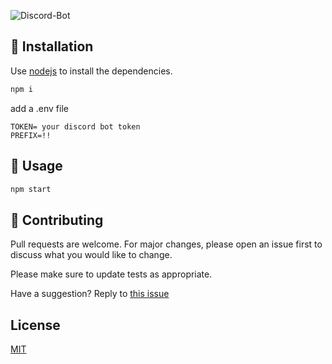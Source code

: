 ![Discord-Bot](https://socialify.git.ci/FeestCoders/discord-bot/image?description=1&font=Inter&forks=1&issues=1&language=1&owner=1&pattern=Circuit%20Board&pulls=1&stargazers=1&theme=Dark)

## 👾 Installation

Use [nodejs](https://nodejs.org/en/download/) to install the dependencies.

```bash
npm i
```

add a .env file
```
TOKEN= your discord bot token
PREFIX=!!
```

## 🔭 Usage

```javascript
npm start
```

## 💁 Contributing
Pull requests are welcome. For major changes, please open an issue first to discuss what you would like to change.

Please make sure to update tests as appropriate.

Have a suggestion? Reply to [this issue](https://github.com/FeestCoders/discord-bot/issues/1)

## License
[MIT](https://github.com/FeestCoders/discord-bot/blob/master/LICENSE)
